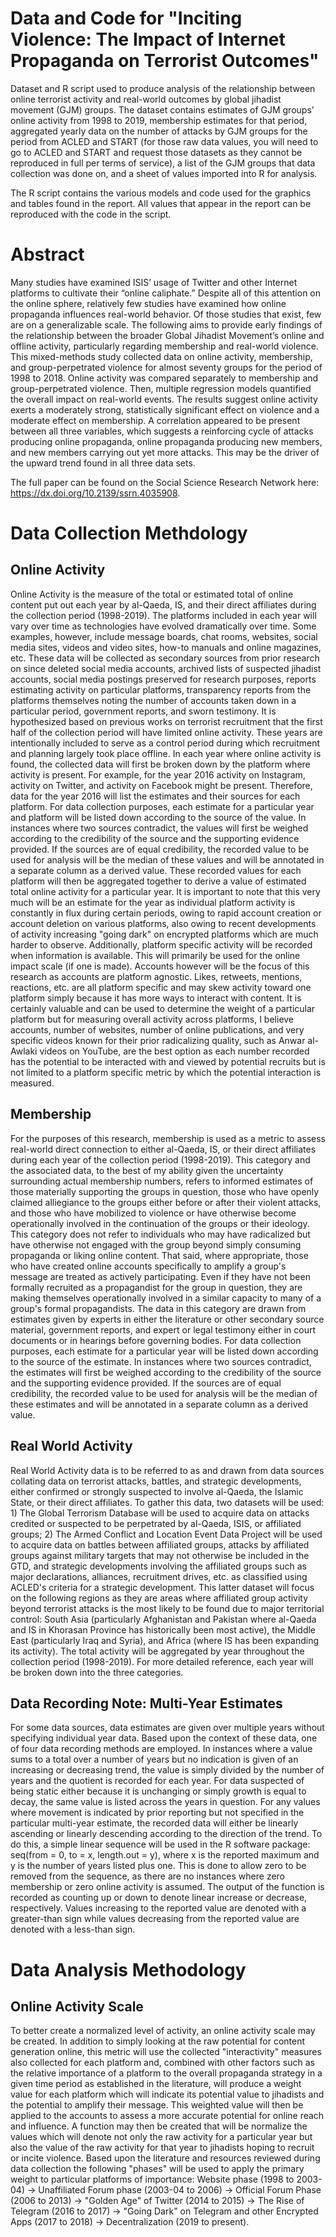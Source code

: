 # Data and Code for "Inciting Violence: The Impact of Internet Propaganda on Terrorist Outcomes"
Dataset and R script used to produce analysis of the relationship between online terrorist activity and real-world outcomes by global jihadist movement (GJM) groups. The dataset contains estimates of GJM groups' online activity from 1998 to 2019, membership estimates for that period, aggregated yearly data on the number of attacks by GJM groups for the period from ACLED and START (for those raw data values, you will need to go to ACLED and START and request those datasets as they cannot be reproduced in full per terms of service), a list of the GJM groups that data collection was done on, and a sheet of values imported into R for analysis. 

The R script contains the various models and code used for the graphics and tables found in the report. All values that appear in the report can be reproduced with the code in the script.

# Abstract
Many studies have examined ISIS’ usage of Twitter and other Internet platforms to cultivate their “online caliphate.” Despite all of this attention on the online sphere, relatively few studies have examined how online propaganda influences real-world behavior. Of those studies that exist, few are on a generalizable scale. The following aims to provide early findings of the relationship between the broader Global Jihadist Movement’s online and offline activity, particularly regarding membership and real-world violence. This mixed-methods study collected data on online activity, membership, and group-perpetrated violence for almost seventy groups for the period of 1998 to 2018. Online activity was compared separately to membership and group-perpetrated violence. Then, multiple regression models quantified the overall impact on real-world events. The results suggest online activity exerts a moderately strong, statistically significant effect on violence and a moderate effect on membership. A correlation appeared to be present between all three variables, which suggests a reinforcing cycle of attacks producing online propaganda, online propaganda producing new members, and new members carrying out yet more attacks. This may be the driver of the upward trend found in all three data sets.

The full paper can be found on the Social Science Research Network here: https://dx.doi.org/10.2139/ssrn.4035908.

# Data Collection Methdology

## Online Activity
Online Activity is the measure of the total or estimated total of online content put out each year by al-Qaeda, IS, and their direct affiliates during the collection period (1998-2019). The platforms included in each year will vary over time as technologies have evolved dramatically over time. Some examples, however, include message boards, chat rooms, websites, social media sites, videos and video sites, how-to manuals and online magazines, etc. These data will be collected as secondary sources from prior research on since deleted social media accounts, archived lists of suspected jihadist accounts, social media postings preserved for research purposes, reports estimating activity on particular platforms, transparency reports from the platforms themselves noting the number of accounts taken down in a particular period, government reports, and sworn testimony. It is hypothesized based on previous works on terrorist recruitment that the first half of the collection period will have limited online activity. These years are intentionally included to serve as a control period during which recruitment and planning largely took place offline. In each year where online activity is found, the collected data will first be broken down by the platform where activity is present. For example, for the year 2016 activity on Instagram, activity on Twitter, and activity on Facebook might be present. Therefore, data for the year 2016 will list the estimates and their sources for each platform. For data collection purposes, each estimate for a particular year and platform will be listed down according to the source of the value. In instances where two sources contradict, the values will first be weighed according to the credibility of the source and the supporting evidence provided. If the sources are of equal credibility, the recorded value to be used for analysis will be the median of these values and will be annotated in a separate column as a derived value. These recorded values for each platform will then be aggregated together to derive a value of estimated total online activity for a particular year. It is important to note that this very much will be an estimate for the year as individual platform activity is constantly in flux during certain periods, owing to rapid account creation or account deletion on various platforms, also owing to recent developments of activity increasing "going dark" on encrypted platforms which are much harder to observe. Additionally, platform specific activity will be recorded when information is available. This will primarily be used for the online impact scale (if one is made). Accounts however will be the focus of this research as accounts are platform agnostic. Likes, retweets, mentions, reactions, etc. are all platform specific and may skew activity toward one platform simply because it has more ways to interact with content. It is certainly valuable and can be used to determine the weight of a particular platform but for measuring overall activity across platforms, I believe accounts, number of websites, number of online publications, and very specific videos known for their prior radicalizing quality, such as Anwar al-Awlaki videos on YouTube, are the best option as each number recorded has the potential to be interacted with and viewed by potential recruits but is not limited to a platform specific metric by which the potential interaction is measured.

## Membership
For the purposes of this research, membership is used as a metric to assess real-world direct connection to either al-Qaeda, IS, or their direct affiliates during each year of the collection period (1998-2019). This category and the associated data, to the best of my ability given the uncertainty surrounding actual membership numbers, refers to informed estimates of those materially supporting the groups in question, those who have openly claimed alliegiance to the groups either before or after their violent attacks, and those who have mobilized to violence or have otherwise become operationally involved in the continuation of the groups or their ideology. This category does not refer to individuals who may have radicalized but have otherwise not engaged with the group beyond simply consuming propaganda or liking online content. That said, where appropriate, those who have created online accounts specifically to amplify a group's message are treated as actively participating. Even if they have not been formally recruited as a propagandist for the group in question, they are making themselves operationally involved in a similar capacity to many of a group's formal propagandists. The data in this category are drawn from estimates given by experts in either the literature or other secondary source material, government reports, and expert or legal testimony either in court documents or in hearings before governing bodies. For data collection purposes, each estimate for a particular year will be listed down according to the source of the estimate. In instances where two sources contradict, the estimates will first be weighed according to the credibility of the source and the supporting evidence provided. If the sources are of equal credibility, the recorded value to be used for analysis will be the median of these estimates and will be annotated in a separate column as a derived value.

## Real World Activity
Real World Activity data is to be referred to as and drawn from data sources collating data on terrorist attacks, battles, and strategic developments, either confirmed or strongly suspected to involve al-Qaeda, the Islamic State, or their direct affiliates. To gather this data, two datasets will be used: 1) The Global Terrorism Database will be used to acquire data on attacks credited or suspected to be perpetrated by al-Qaeda, ISIS, or affiliated groups; 2) The Armed Conflict and Location Event Data Project will be used to acquire data on battles between affiliated groups, attacks by affiliated groups against military targets that may not otherwise be included in the GTD, and strategic developments involving the affiliated groups such as major declarations, alliances, recruitment drives, etc. as classified using ACLED's criteria for a strategic development. This latter dataset will focus on the following regions as they are areas where affiliated group activity beyond terrorist attacks is the most likely to be found due to major territorial control: South Asia (particularly Afghanistan and Pakistan where al-Qaeda and IS in Khorasan Province has historically been most active), the Middle East (particularly Iraq and Syria), and Africa (where IS has been expanding its activity). The total activity will be aggregated by year throughout the collection period (1998-2019). For more detailed reference, each year will be broken down into the three categories.

## Data Recording Note: Multi-Year Estimates
For some data sources, data estimates are given over multiple years without specifying individual year data. Based upon the context of these data, one of four data recording methods are employed. In instances where a value sums to a total over a number of years but no indication is given of an increasing or decreasing trend, the value is simply divided by the number of years and the quotient is recorded for each year. For data suspected of being static either because it is unchanging or simply growth is equal to decay, the same value is listed across the years in question. For any values where movement is indicated by prior reporting but not specified in the particular multi-year estimate, the recorded data will either be linearly ascending or linearly descending according to the direction of the trend. To do this, a simple linear sequence will be used in the R software package: seq(from = 0, to = x, length.out = y), where x is the reported maximum and y is the number of years listed plus one. This is done to allow zero to be removed from the sequence, as there are no instances where zero membership or zero online activity is assumed. The output of the function is recorded as counting up or down to denote linear increase or decrease, respectively. Values increasing to the reported value are denoted with a greater-than sign while values decreasing from the reported value are denoted with a less-than sign.

# Data Analysis Methodology

## Online Activity Scale
To better create a normalized level of activity, an online activity scale may be created. In addition to simply looking at the raw potential for content generation online, this metric will use the collected "interactivity" measures also collected for each platform and, combined with other factors such as the relative importance of a platform to the overall propaganda strategy in a given time period as established in the literature, will produce a weight value for each platform which will indicate its potential value to jihadists and the potential to amplify their message. This weighted value will then be applied to the accounts to assess a more accurate potential for online reach and influence. A function may then be created that will be normalize the values  which will denote not only the raw activity for a particular year but also the value of the raw activity for that year to jihadists hoping to recruit or incite violence. Based upon the literature and resources reviewed during data collection the following "phases" will be used to apply the primary weight to particular platforms of importance: Website phase (1998 to 2003-04) -> Unaffiliated Forum phase (2003-04 to 2006) -> Official Forum Phase (2006 to 2013) -> "Golden Age" of Twitter (2014 to 2015) -> The Rise of Telegram (2016 to 2017) -> "Going Dark" on Telegram and other Encrypted Apps (2017 to 2018) -> Decentralization (2019 to present).

